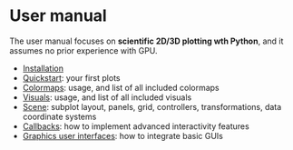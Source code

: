 # User manual

The user manual focuses on **scientific 2D/3D plotting wth Python**, and it assumes no prior experience with GPU.

* [Installation](install.md)
* [Quickstart](quickstart.md): your first plots
* [Colormaps](colormaps.md): usage, and list of all included colormaps
* [Visuals](visuals.md): usage, and list of all included visuals
* [Scene](scene.md): subplot layout, panels, grid, controllers, transformations, data coordinate systems
* [Callbacks](callbacks.md): how to implement advanced interactivity features
* [Graphics user interfaces](gui.md): how to integrate basic GUIs
